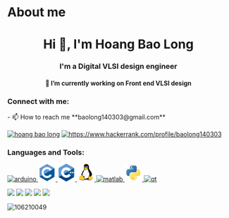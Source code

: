 # About me
<h1 align="center">Hi 👋, I'm Hoang Bao Long</h1>
<h3 align="center">I'm a Digital VLSI design engineer</h3>

<h4 align="center">🔭 I’m currently working on Front end VLSI design </h4>

<h3 align="left">Connect with me:</h3>
- 📫 How to reach me **baolong140303@gmail.com**
<p align="left">
<a href="https://www.linkedin.com/in/hoang-bao-long-a997011b5/" target="blank"><img align="center" src="https://raw.githubusercontent.com/rahuldkjain/github-profile-readme-generator/master/src/images/icons/Social/linked-in-alt.svg" alt="hoang bao long" height="30" width="40" /></a>
<a href="https://www.hackerrank.com/profile/baolong140303" target="blank"><img align="center" src="https://raw.githubusercontent.com/rahuldkjain/github-profile-readme-generator/master/src/images/icons/Social/hackerrank.svg" alt="https://www.hackerrank.com/profile/baolong140303" height="30" width="40" /></a>
</p>

<h3 align="left">Languages and Tools:</h3>
<p align="left"> <a href="https://www.arduino.cc/" target="_blank" rel="noreferrer"> <img src="https://cdn.worldvectorlogo.com/logos/arduino-1.svg" alt="arduino" width="40" height="40"/> </a> <a href="https://www.cprogramming.com/" target="_blank" rel="noreferrer"> <img src="https://raw.githubusercontent.com/devicons/devicon/master/icons/c/c-original.svg" alt="c" width="40" height="40"/> </a> <a href="https://www.w3schools.com/cpp/" target="_blank" rel="noreferrer"> <img src="https://raw.githubusercontent.com/devicons/devicon/master/icons/cplusplus/cplusplus-original.svg" alt="cplusplus" width="40" height="40"/> </a> <a href="https://www.linux.org/" target="_blank" rel="noreferrer"> <img src="https://raw.githubusercontent.com/devicons/devicon/master/icons/linux/linux-original.svg" alt="linux" width="40" height="40"/> </a> <a href="https://www.mathworks.com/" target="_blank" rel="noreferrer"> <img src="https://upload.wikimedia.org/wikipedia/commons/2/21/Matlab_Logo.png" alt="matlab" width="40" height="40"/> </a> <a href="https://www.python.org" target="_blank" rel="noreferrer"> <img src="https://raw.githubusercontent.com/devicons/devicon/master/icons/python/python-original.svg" alt="python" width="40" height="40"/> </a> <a href="https://www.qt.io/" target="_blank" rel="noreferrer"> <img src="https://upload.wikimedia.org/wikipedia/commons/0/0b/Qt_logo_2016.svg" alt="qt" width="40" height="40"/> </a> 

![](http://github-profile-summary-cards.vercel.app/api/cards/profile-details?username=106210049&theme=2077)
![](http://github-profile-summary-cards.vercel.app/api/cards/repos-per-language?username=106210049&theme=2077)
![](http://github-profile-summary-cards.vercel.app/api/cards/most-commit-language?username=106210049&theme=2077)
![](http://github-profile-summary-cards.vercel.app/api/cards/stats?username=106210049&theme=2077)
![](http://github-profile-summary-cards.vercel.app/api/cards/productive-time?username=106210049&theme=2077&utcOffset=8)

<p align="left"> <img src="https://komarev.com/ghpvc/?username=106210049&label=Profile%20views&color=0e75b6&style=flat" alt="106210049" /> </p>
